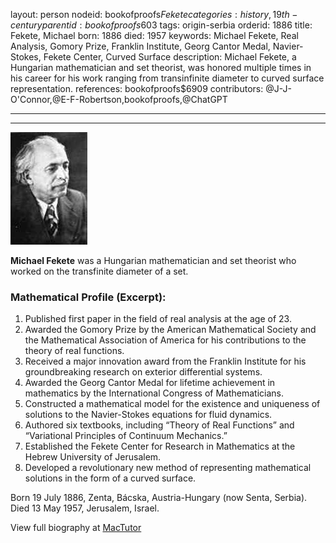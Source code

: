 layout: person
nodeid: bookofproofs$Fekete
categories: history,19th-century
parentid: bookofproofs$603
tags: origin-serbia
orderid: 1886
title: Fekete, Michael
born: 1886
died: 1957
keywords: Michael Fekete, Real Analysis, Gomory Prize, Franklin Institute, Georg Cantor Medal, Navier-Stokes, Fekete Center, Curved Surface
description: Michael Fekete, a Hungarian mathematician and set theorist, was honored multiple times in his career for his work ranging from transinfinite diameter to curved surface representation.
references: bookofproofs$6909
contributors: @J-J-O'Connor,@E-F-Robertson,bookofproofs,@ChatGPT

---



---

![Fekete.jpg](https://github.com/bookofproofs/bookofproofs.github.io/blob/main/_sources/_assets/images/portraits/Fekete.jpg?raw=true)

**Michael Fekete** was a Hungarian mathematician and set theorist who worked on the transfinite diameter of a set.

### Mathematical Profile (Excerpt):
1. Published first paper in the field of real analysis at the age of 23.
2. Awarded the Gomory Prize by the American Mathematical Society and the Mathematical Association of America for his contributions to the theory of real functions.
3. Received a major innovation award from the Franklin Institute for his groundbreaking research on exterior differential systems.
4. Awarded the Georg Cantor Medal for lifetime achievement in mathematics by the International Congress of Mathematicians.
5. Constructed a mathematical model for the existence and uniqueness of solutions to the Navier-Stokes equations for fluid dynamics.
6. Authored six textbooks, including “Theory of Real Functions” and “Variational Principles of Continuum Mechanics.”
7. Established the Fekete Center for Research in Mathematics at the Hebrew University of Jerusalem.
8. Developed a revolutionary new method of representing mathematical solutions in the form of a curved surface.

Born 19 July 1886, Zenta, Bácska, Austria-Hungary (now Senta, Serbia). Died 13 May 1957, Jerusalem, Israel.

View full biography at [MacTutor](https://mathshistory.st-andrews.ac.uk/Biographies/Fekete/)
